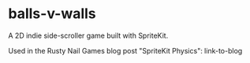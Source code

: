 # balls-v-walls

A 2D indie side-scroller game built with SpriteKit.

Used in the Rusty Nail Games blog post "SpriteKit Physics": link-to-blog
